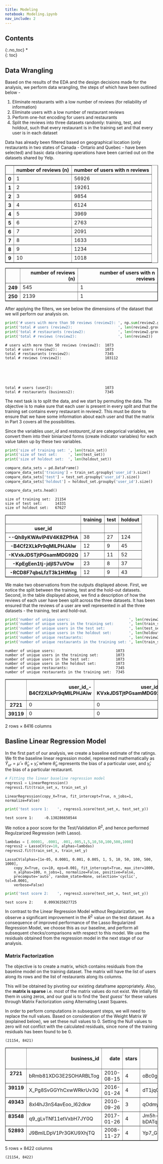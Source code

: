 ```yaml
---
title: Modeling
notebook: Modeling.ipynb
nav_include: 2
---
```


## Contents
{:.no_toc}
*  
{: toc}


## Data Wrangling

Based on the results of the EDA and the design decisions made for the analysis, we perform data wrangling, the steps of which have been outlined below -
1. Eliminate restaurants with a low number of reviews (for reliability of information)
2. Eliminate users with a low number of restaurant reviews
3. Perform one-hot encoding for users and restaurants
4. Split the reviews into three datasets randomly: training, test, and holdout, such that every restaurant is in the training set and that every user is in each dataset





Data has already been filtered based on geographical location (only restaurants in two states of Canada - Ontario and Quebec - have been selected) and basic data cleaning operations have been carried out on the datasets shared by Yelp.
















<div>
<style>
    .dataframe thead tr:only-child th {
        text-align: right;
    }

    .dataframe thead th {
        text-align: left;
    }

    .dataframe tbody tr th {
        vertical-align: top;
    }
</style>
<table border="1" class="dataframe">
  <thead>
    <tr style="text-align: right;">
      <th></th>
      <th>number of reviews (n)</th>
      <th>number of users with n reviews</th>
    </tr>
  </thead>
  <tbody>
    <tr>
      <th>0</th>
      <td>1</td>
      <td>56926</td>
    </tr>
    <tr>
      <th>1</th>
      <td>2</td>
      <td>19261</td>
    </tr>
    <tr>
      <th>2</th>
      <td>3</td>
      <td>9854</td>
    </tr>
    <tr>
      <th>3</th>
      <td>4</td>
      <td>6124</td>
    </tr>
    <tr>
      <th>4</th>
      <td>5</td>
      <td>3969</td>
    </tr>
    <tr>
      <th>5</th>
      <td>6</td>
      <td>2763</td>
    </tr>
    <tr>
      <th>6</th>
      <td>7</td>
      <td>2091</td>
    </tr>
    <tr>
      <th>7</th>
      <td>8</td>
      <td>1633</td>
    </tr>
    <tr>
      <th>8</th>
      <td>9</td>
      <td>1234</td>
    </tr>
    <tr>
      <th>9</th>
      <td>10</td>
      <td>1018</td>
    </tr>
  </tbody>
</table>
</div>










<div>
<style>
    .dataframe thead tr:only-child th {
        text-align: right;
    }

    .dataframe thead th {
        text-align: left;
    }

    .dataframe tbody tr th {
        vertical-align: top;
    }
</style>
<table border="1" class="dataframe">
  <thead>
    <tr style="text-align: right;">
      <th></th>
      <th>number of reviews (n)</th>
      <th>number of users with n reviews</th>
    </tr>
  </thead>
  <tbody>
    <tr>
      <th>249</th>
      <td>545</td>
      <td>1</td>
    </tr>
    <tr>
      <th>250</th>
      <td>2139</td>
      <td>1</td>
    </tr>
  </tbody>
</table>
</div>







After applying the filters, we see below the dimensions of the dataset that we will perform our analysis on.



```python
print('# users with more than 50 reviews (review2): ', np.sum(review2.groupby(['user_id']).size() > 50))
print('total # users (review2):                     ', len(review2.groupby(['user_id'])))
print('total # restaurants (review2):               ', len(review2.groupby(['business_id'])))
print('total # reviews (review2):                   ', len(review2))
```


    # users with more than 50 reviews (review2):  1073
    total # users (review2):                      1073
    total # restaurants (review2):                7345
    total # reviews (review2):                    103112






    total # users (user2):                        1073
    total # restaurants (business2):              7345


The next task is to split the data, and we start by permuting the data. The objective is to make sure that each user is present in every split and that the training set contains every restaurant in review2. This must be done to ensure that we have some information about each user and that the matrix in Part 3 covers all the possibilities. 













Since the variables *user_id* and *restaurant_id* are categorical variables, we convert them into their biniarized forms (create indicator variables) for each value taken up by these two variables.











```python
print('size of training set: ', len(train_set))
print('size of test set:     ', len(test_set))
print('size of holdout set:  ', len(holdout_set))

compare_data_sets = pd.DataFrame()
compare_data_sets['training'] = train_set.groupby('user_id').size()
compare_data_sets['test'] = test_set.groupby('user_id').size()
compare_data_sets['holdout'] = holdout_set.groupby('user_id').size()

compare_data_sets.head()
```


    size of training set:  21154
    size of test set:      14331
    size of holdout set:   67627





<div>
<style>
    .dataframe thead tr:only-child th {
        text-align: right;
    }

    .dataframe thead th {
        text-align: left;
    }

    .dataframe tbody tr th {
        vertical-align: top;
    }
</style>
<table border="1" class="dataframe">
  <thead>
    <tr style="text-align: right;">
      <th></th>
      <th>training</th>
      <th>test</th>
      <th>holdout</th>
    </tr>
    <tr>
      <th>user_id</th>
      <th></th>
      <th></th>
      <th></th>
    </tr>
  </thead>
  <tbody>
    <tr>
      <th>--Qh8yKWAvIP4V4K8ZPfHA</th>
      <td>38</td>
      <td>27</td>
      <td>124</td>
    </tr>
    <tr>
      <th>-B4Cf2XLkPr9qMlLPHJAlw</th>
      <td>12</td>
      <td>9</td>
      <td>45</td>
    </tr>
    <tr>
      <th>-KVxkJDSTjtPGsamMDG92Q</th>
      <td>17</td>
      <td>11</td>
      <td>52</td>
    </tr>
    <tr>
      <th>-KpEgEen1tj-jdjIS7uVOw</th>
      <td>23</td>
      <td>8</td>
      <td>37</td>
    </tr>
    <tr>
      <th>-RCD8F7qbsLfzT3k1HtMxg</th>
      <td>12</td>
      <td>9</td>
      <td>43</td>
    </tr>
  </tbody>
</table>
</div>



We make two observations from the outputs displayed above. First, we notice the split between the training, test and the hold-out datasets. Second, in the table displayed above, we find a description of how the reviews of each user have been split across the three datasets. It has been ensured that the reviews of a user are well represented in all the three datasets - the training, test and hold-out.



```python
print('number of unique users:                           ', len(review2['user_id'].unique()))
print('number of unique users in the training set:       ', len(train_set['user_id'].unique()))
print('number of unique users in the test set:           ', len(test_set['user_id'].unique()))
print('number of unique users in the holdout set:        ', len(holdout_set['user_id'].unique()))
print('number of unique restaurants:                     ', len(review2['business_id'].unique()))
print('number of unique restaurants in the training set: ', len(train_set['business_id'].unique()))
```


    number of unique users:                            1073
    number of unique users in the training set:        1073
    number of unique users in the test set:            1073
    number of unique users in the holdout set:         1073
    number of unique restaurants:                      7345
    number of unique restaurants in the training set:  7345













<div>
<style>
    .dataframe thead tr:only-child th {
        text-align: right;
    }

    .dataframe thead th {
        text-align: left;
    }

    .dataframe tbody tr th {
        vertical-align: top;
    }
</style>
<table border="1" class="dataframe">
  <thead>
    <tr style="text-align: right;">
      <th></th>
      <th>user_id_-B4Cf2XLkPr9qMlLPHJAlw</th>
      <th>user_id_-KVxkJDSTjtPGsamMDG92Q</th>
      <th>user_id_-KpEgEen1tj-jdjIS7uVOw</th>
      <th>user_id_-RCD8F7qbsLfzT3k1HtMxg</th>
      <th>user_id_-_2h2cJlBOWAYrfplMU-Cg</th>
      <th>user_id_-d2daWmftYumOaYpbD5D8Q</th>
      <th>user_id_-dbWm5L_Ol2hZeLRoQOK7w</th>
      <th>user_id_-fEe8XBeJ6pGLIeAyAWzfw</th>
      <th>user_id_-hUgrj7Lzir3yLUYrMYQ4g</th>
      <th>user_id_-m0KTRk0c901-4b-BN34Gg</th>
      <th>...</th>
      <th>business_id_zvtkeghW0Px5HY9QkJ4INw</th>
      <th>business_id_zw4Legbcu018p5WcZ74iWA</th>
      <th>business_id_zw74kL1IvT65yRvNLx5UxA</th>
      <th>business_id_zwkif4XLEDqdEwEgTWLIVQ</th>
      <th>business_id_zxJlg4XCHNoFy78WZPv89w</th>
      <th>business_id_zy_NHTqtfSrfTGGPoqy4Mw</th>
      <th>business_id_zyw5DjrRks7a8OhmBsgCQQ</th>
      <th>business_id_zz3CqZhNx2rQ_Yp6zHze-A</th>
      <th>business_id_zze6IysT7bJFS8gvi6fZ2A</th>
      <th>business_id_zzlZJVkEhOzR2tJOLHcF2A</th>
    </tr>
  </thead>
  <tbody>
    <tr>
      <th>2721</th>
      <td>0</td>
      <td>0</td>
      <td>0</td>
      <td>0</td>
      <td>0</td>
      <td>0</td>
      <td>0</td>
      <td>0</td>
      <td>0</td>
      <td>0</td>
      <td>...</td>
      <td>0</td>
      <td>0</td>
      <td>0</td>
      <td>0</td>
      <td>0</td>
      <td>0</td>
      <td>0</td>
      <td>0</td>
      <td>0</td>
      <td>0</td>
    </tr>
    <tr>
      <th>39119</th>
      <td>0</td>
      <td>0</td>
      <td>0</td>
      <td>0</td>
      <td>0</td>
      <td>0</td>
      <td>0</td>
      <td>0</td>
      <td>0</td>
      <td>0</td>
      <td>...</td>
      <td>0</td>
      <td>0</td>
      <td>0</td>
      <td>0</td>
      <td>0</td>
      <td>0</td>
      <td>0</td>
      <td>0</td>
      <td>0</td>
      <td>0</td>
    </tr>
  </tbody>
</table>
<p>2 rows × 8416 columns</p>
</div>



## Basline Linear Regression Model
In the first part of our analysis, we create a baseline estimate of the ratings. We fit the baseline linear regression model, represented mathematically as
$\hat{Y}_{ur} = \hat{\mu} + \hat{\theta}_u + \hat{\gamma}_r$
where $\hat{\theta}_u$ represents the bias of a particular user, and $\hat{\gamma}_r$ the bias of a particular restaurant.



```python
# Fitting the linear baseline regression model
regress1 = LinearRegression()
regress1.fit(train_set_x, train_set_y)
```





    LinearRegression(copy_X=True, fit_intercept=True, n_jobs=1, normalize=False)





```python
print('test score 1:    ', regress1.score(test_set_x, test_set_y))
```


    test score 1:     -0.130286650544


We notice a poor score for the Test/Validation $R^2$, and hence performed Regulzarized Regression (with Lasso).



```python
lambdas = [.00001, .0001, .001,.005,1,5,10,50,100,500,1000]
regress2 = LassoCV(cv=10, alphas=lambdas)
regress2.fit(train_set_x, train_set_y)
```





    LassoCV(alphas=[1e-05, 0.0001, 0.001, 0.005, 1, 5, 10, 50, 100, 500, 1000],
        copy_X=True, cv=10, eps=0.001, fit_intercept=True, max_iter=1000,
        n_alphas=100, n_jobs=1, normalize=False, positive=False,
        precompute='auto', random_state=None, selection='cyclic', tol=0.0001,
        verbose=False)





```python
print('test score 2:    ', regress2.score(test_set_x, test_set_y))
```


    test score 2:     0.0993635027725


In contrast to the Linear Regression Model without Regularization, we observe a significant improvement in the $R^2$ value on the test dataset. As a consequence of improved performance of the Lasso Regularized Regression Model, we choose this as our baseline, and perform all subsequent checks/comparisons with respect to this model. We use the residuals obtained from the regression model in the next stage of our analysis.

### Matrix Factorization

The objective is to create a matrix, which contains residuals from the baseline model on the training dataset. The matrix will have the list of users along its rows and the list of restaurants along its columns.

This will be obtained by pivoting our existing dataframe appropriately. Also, the **matrix is sparse** i.e. most of the matrix values do not exist. We intially fill them in using zeros, and our goal is to find the *'best guess'* for these values through Matrix Factorization using Alternating Least Squares.

In order to perform computations in subsequent steps, we will need to replace the null values. Based on consideration of the Weight Matrix $W$ (explained below), we set these null values to 0. Setting the Null values to zero will not conflict with the calculated residuals, since none of the training residuals has been found to be 0.












    (21154, 8421)










<div>
<style>
    .dataframe thead tr:only-child th {
        text-align: right;
    }

    .dataframe thead th {
        text-align: left;
    }

    .dataframe tbody tr th {
        vertical-align: top;
    }
</style>
<table border="1" class="dataframe">
  <thead>
    <tr style="text-align: right;">
      <th></th>
      <th>business_id</th>
      <th>date</th>
      <th>stars</th>
      <th>user_id</th>
      <th>type</th>
      <th>user_id_-B4Cf2XLkPr9qMlLPHJAlw</th>
      <th>user_id_-KVxkJDSTjtPGsamMDG92Q</th>
      <th>user_id_-KpEgEen1tj-jdjIS7uVOw</th>
      <th>user_id_-RCD8F7qbsLfzT3k1HtMxg</th>
      <th>user_id_-_2h2cJlBOWAYrfplMU-Cg</th>
      <th>...</th>
      <th>business_id_zw4Legbcu018p5WcZ74iWA</th>
      <th>business_id_zw74kL1IvT65yRvNLx5UxA</th>
      <th>business_id_zwkif4XLEDqdEwEgTWLIVQ</th>
      <th>business_id_zxJlg4XCHNoFy78WZPv89w</th>
      <th>business_id_zy_NHTqtfSrfTGGPoqy4Mw</th>
      <th>business_id_zyw5DjrRks7a8OhmBsgCQQ</th>
      <th>business_id_zz3CqZhNx2rQ_Yp6zHze-A</th>
      <th>business_id_zze6IysT7bJFS8gvi6fZ2A</th>
      <th>business_id_zzlZJVkEhOzR2tJOLHcF2A</th>
      <th>residuals</th>
    </tr>
  </thead>
  <tbody>
    <tr>
      <th>2721</th>
      <td>bRmb81XDG3E2SOHARBLTog</td>
      <td>2010-08-15</td>
      <td>4</td>
      <td>oBc0gQ4RpFrqzpNlH6_epA</td>
      <td>train</td>
      <td>0</td>
      <td>0</td>
      <td>0</td>
      <td>0</td>
      <td>0</td>
      <td>...</td>
      <td>0</td>
      <td>0</td>
      <td>0</td>
      <td>0</td>
      <td>0</td>
      <td>0</td>
      <td>0</td>
      <td>0</td>
      <td>0</td>
      <td>0.455356</td>
    </tr>
    <tr>
      <th>39119</th>
      <td>X_Pg8SvGGYhCxwWRkrUv3Q</td>
      <td>2016-01-24</td>
      <td>4</td>
      <td>dT1jqOZrFUmY4m4o37c8rw</td>
      <td>train</td>
      <td>0</td>
      <td>0</td>
      <td>0</td>
      <td>0</td>
      <td>0</td>
      <td>...</td>
      <td>0</td>
      <td>0</td>
      <td>0</td>
      <td>0</td>
      <td>0</td>
      <td>0</td>
      <td>0</td>
      <td>0</td>
      <td>0</td>
      <td>0.279164</td>
    </tr>
    <tr>
      <th>49343</th>
      <td>8xI4hJ3nS4avEoo_l62dkw</td>
      <td>2010-09-26</td>
      <td>3</td>
      <td>qOdmye8UQdqloVNE059PkQ</td>
      <td>train</td>
      <td>0</td>
      <td>0</td>
      <td>0</td>
      <td>0</td>
      <td>0</td>
      <td>...</td>
      <td>0</td>
      <td>0</td>
      <td>0</td>
      <td>0</td>
      <td>0</td>
      <td>0</td>
      <td>0</td>
      <td>0</td>
      <td>0</td>
      <td>-0.885521</td>
    </tr>
    <tr>
      <th>83548</th>
      <td>q9_gLvTNf11etVxbH7JY0Q</td>
      <td>2017-01-26</td>
      <td>4</td>
      <td>Jm5h-bDATqRMWs3VahkFPg</td>
      <td>train</td>
      <td>0</td>
      <td>0</td>
      <td>0</td>
      <td>0</td>
      <td>0</td>
      <td>...</td>
      <td>0</td>
      <td>0</td>
      <td>0</td>
      <td>0</td>
      <td>0</td>
      <td>0</td>
      <td>0</td>
      <td>0</td>
      <td>0</td>
      <td>-0.403760</td>
    </tr>
    <tr>
      <th>52893</th>
      <td>J9BmILDpV1Pr3GKU9XhjTQ</td>
      <td>2008-11-27</td>
      <td>4</td>
      <td>Yp7_GeD6KTRoo4Nteqv4SA</td>
      <td>train</td>
      <td>0</td>
      <td>0</td>
      <td>0</td>
      <td>0</td>
      <td>0</td>
      <td>...</td>
      <td>0</td>
      <td>0</td>
      <td>0</td>
      <td>0</td>
      <td>0</td>
      <td>0</td>
      <td>0</td>
      <td>0</td>
      <td>0</td>
      <td>0.392325</td>
    </tr>
  </tbody>
</table>
<p>5 rows × 8422 columns</p>
</div>










    (21154, 8422)











    maximum number of reviews for a user-restaurant pair:  1


The resulting matrix of residuals is seen below. Note the sparsity of the matrix: nearly every value is zero.



```python
df_review = train_set_resid.pivot(index = 'user_id', columns ='business_id', values = 'residuals').fillna(0)
df_review.head()
```





<div>
<style>
    .dataframe thead tr:only-child th {
        text-align: right;
    }

    .dataframe thead th {
        text-align: left;
    }

    .dataframe tbody tr th {
        vertical-align: top;
    }
</style>
<table border="1" class="dataframe">
  <thead>
    <tr style="text-align: right;">
      <th>business_id</th>
      <th>--6MefnULPED_I942VcFNA</th>
      <th>--DaPTJW3-tB1vP-PfdTEg</th>
      <th>--SrzpvFLwP_YFwB_Cetow</th>
      <th>-0CTrPQNiSyClxhdO4HSDQ</th>
      <th>-0DET7VdEQOJVJ_v6klEug</th>
      <th>-0NhdsDJsdarxyDPR523ZQ</th>
      <th>-0NrB58jqKqJfuUCDupcsw</th>
      <th>-0mm8pqBSIOYZQHeo8XnkA</th>
      <th>-1xuC540Nycht_iWFeJ-dw</th>
      <th>-25X5v1q3WU6s-craJSvTw</th>
      <th>...</th>
      <th>zvtkeghW0Px5HY9QkJ4INw</th>
      <th>zw4Legbcu018p5WcZ74iWA</th>
      <th>zw74kL1IvT65yRvNLx5UxA</th>
      <th>zwkif4XLEDqdEwEgTWLIVQ</th>
      <th>zxJlg4XCHNoFy78WZPv89w</th>
      <th>zy_NHTqtfSrfTGGPoqy4Mw</th>
      <th>zyw5DjrRks7a8OhmBsgCQQ</th>
      <th>zz3CqZhNx2rQ_Yp6zHze-A</th>
      <th>zze6IysT7bJFS8gvi6fZ2A</th>
      <th>zzlZJVkEhOzR2tJOLHcF2A</th>
    </tr>
    <tr>
      <th>user_id</th>
      <th></th>
      <th></th>
      <th></th>
      <th></th>
      <th></th>
      <th></th>
      <th></th>
      <th></th>
      <th></th>
      <th></th>
      <th></th>
      <th></th>
      <th></th>
      <th></th>
      <th></th>
      <th></th>
      <th></th>
      <th></th>
      <th></th>
      <th></th>
      <th></th>
    </tr>
  </thead>
  <tbody>
    <tr>
      <th>--Qh8yKWAvIP4V4K8ZPfHA</th>
      <td>0.0</td>
      <td>0.0</td>
      <td>0.0</td>
      <td>0.0</td>
      <td>0.0</td>
      <td>0.0</td>
      <td>0.0</td>
      <td>0.0</td>
      <td>0.0</td>
      <td>0.0</td>
      <td>...</td>
      <td>0.0</td>
      <td>0.0</td>
      <td>0.0</td>
      <td>0.0</td>
      <td>0.0</td>
      <td>0.0</td>
      <td>0.0</td>
      <td>0.0</td>
      <td>0.0</td>
      <td>0.0</td>
    </tr>
    <tr>
      <th>-B4Cf2XLkPr9qMlLPHJAlw</th>
      <td>0.0</td>
      <td>0.0</td>
      <td>0.0</td>
      <td>0.0</td>
      <td>0.0</td>
      <td>0.0</td>
      <td>0.0</td>
      <td>0.0</td>
      <td>0.0</td>
      <td>0.0</td>
      <td>...</td>
      <td>0.0</td>
      <td>0.0</td>
      <td>0.0</td>
      <td>0.0</td>
      <td>0.0</td>
      <td>0.0</td>
      <td>0.0</td>
      <td>0.0</td>
      <td>0.0</td>
      <td>0.0</td>
    </tr>
    <tr>
      <th>-KVxkJDSTjtPGsamMDG92Q</th>
      <td>0.0</td>
      <td>0.0</td>
      <td>0.0</td>
      <td>0.0</td>
      <td>0.0</td>
      <td>0.0</td>
      <td>0.0</td>
      <td>0.0</td>
      <td>0.0</td>
      <td>0.0</td>
      <td>...</td>
      <td>0.0</td>
      <td>0.0</td>
      <td>0.0</td>
      <td>0.0</td>
      <td>0.0</td>
      <td>0.0</td>
      <td>0.0</td>
      <td>0.0</td>
      <td>0.0</td>
      <td>0.0</td>
    </tr>
    <tr>
      <th>-KpEgEen1tj-jdjIS7uVOw</th>
      <td>0.0</td>
      <td>0.0</td>
      <td>0.0</td>
      <td>0.0</td>
      <td>0.0</td>
      <td>0.0</td>
      <td>0.0</td>
      <td>0.0</td>
      <td>0.0</td>
      <td>0.0</td>
      <td>...</td>
      <td>0.0</td>
      <td>0.0</td>
      <td>0.0</td>
      <td>0.0</td>
      <td>0.0</td>
      <td>0.0</td>
      <td>0.0</td>
      <td>0.0</td>
      <td>0.0</td>
      <td>0.0</td>
    </tr>
    <tr>
      <th>-RCD8F7qbsLfzT3k1HtMxg</th>
      <td>0.0</td>
      <td>0.0</td>
      <td>0.0</td>
      <td>0.0</td>
      <td>0.0</td>
      <td>0.0</td>
      <td>0.0</td>
      <td>0.0</td>
      <td>0.0</td>
      <td>0.0</td>
      <td>...</td>
      <td>0.0</td>
      <td>0.0</td>
      <td>0.0</td>
      <td>0.0</td>
      <td>0.0</td>
      <td>0.0</td>
      <td>0.0</td>
      <td>0.0</td>
      <td>0.0</td>
      <td>0.0</td>
    </tr>
  </tbody>
</table>
<p>5 rows × 7345 columns</p>
</div>









```python
df_review_matrix.shape
```





    (1073, 7345)



We started out with 1073 users and 7345 restaurants in the training dataset, so the dimensions of the matrix seem to be correct.

We setup to apply the Alternating Least Squares Regression method to accomplish matrix factorization. Our objective is to minimize the following loss function:

$\sum_{u,m}(Y_{u,m} - \mu -\bar{\theta}.I_{u} - \bar{\gamma}I_m-\bar{q}_m^T\bar{p}_u)^2 + \alpha(\theta^2 + \gamma_m^2 + ||\bar{q}_m||^2 + ||\bar{p}_u||^2)$

We perform the process of validation in order to tune the parameters alpha (penalty) and the number of latent factors in the matrix. We arrive at the optimal values of *alpha* and number of latent factors to be considered in the process of factorization by computing the sum of squared errors on the test set. The combinations of values and their sum of squared errors is shown in the table below.











```python
val_scores
```





<div>
<style>
    .dataframe thead tr:only-child th {
        text-align: right;
    }

    .dataframe thead th {
        text-align: left;
    }

    .dataframe tbody tr th {
        vertical-align: top;
    }
</style>
<table border="1" class="dataframe">
  <thead>
    <tr style="text-align: right;">
      <th></th>
      <th>lambda</th>
      <th>n_factors</th>
      <th>sum of squared errors</th>
    </tr>
  </thead>
  <tbody>
    <tr>
      <th>0</th>
      <td>0.05</td>
      <td>4</td>
      <td>24192.03429</td>
    </tr>
    <tr>
      <th>1</th>
      <td>0.05</td>
      <td>10</td>
      <td>21338.07873</td>
    </tr>
    <tr>
      <th>2</th>
      <td>0.50</td>
      <td>4</td>
      <td>19508.64591</td>
    </tr>
    <tr>
      <th>3</th>
      <td>0.50</td>
      <td>10</td>
      <td>16860.38679</td>
    </tr>
    <tr>
      <th>4</th>
      <td>5.00</td>
      <td>4</td>
      <td>13330.57669</td>
    </tr>
    <tr>
      <th>5</th>
      <td>5.00</td>
      <td>10</td>
      <td>13275.59727</td>
    </tr>
    <tr>
      <th>6</th>
      <td>50.00</td>
      <td>4</td>
      <td>13215.75947</td>
    </tr>
    <tr>
      <th>7</th>
      <td>50.00</td>
      <td>10</td>
      <td>13215.75947</td>
    </tr>
  </tbody>
</table>
</div>



We then perform matrix factorization on the matrix of residuals using the optimal values for lambda and for the number of latent factors. In the table below we see the residuals for the first two stages of our ensemble model. Note that the residual values predicted from matrix factorization are at or near zero in this sample of observations.





    ********************
    lambda:     50
    n_factors:  4
    iteration 1 is completed
    iteration 2 is completed
    iteration 3 is completed
    iteration 4 is completed
    iteration 5 is completed




```python
train_data = train_set_resid.copy(deep=True)
train_subset = train_data[['business_id','user_id','residuals']]
result_train = pd.merge(train_subset,user_business_residuals, on = ['user_id','business_id'], how = 'inner')
result_train['resid_of_resid'] = result_train['residuals'] - result_train['value']
result_train = result_train.rename(columns={'value': 'residuals_from_mat_factrz', 
                        'residuals': 'residuals_from_linear_regr'})

result_train.head()
```





<div>
<style>
    .dataframe thead tr:only-child th {
        text-align: right;
    }

    .dataframe thead th {
        text-align: left;
    }

    .dataframe tbody tr th {
        vertical-align: top;
    }
</style>
<table border="1" class="dataframe">
  <thead>
    <tr style="text-align: right;">
      <th></th>
      <th>business_id</th>
      <th>user_id</th>
      <th>residuals_from_linear_regr</th>
      <th>residuals_from_mat_factrz</th>
      <th>resid_of_resid</th>
    </tr>
  </thead>
  <tbody>
    <tr>
      <th>0</th>
      <td>bRmb81XDG3E2SOHARBLTog</td>
      <td>oBc0gQ4RpFrqzpNlH6_epA</td>
      <td>0.455356</td>
      <td>9.933523e-17</td>
      <td>0.455356</td>
    </tr>
    <tr>
      <th>1</th>
      <td>X_Pg8SvGGYhCxwWRkrUv3Q</td>
      <td>dT1jqOZrFUmY4m4o37c8rw</td>
      <td>0.279164</td>
      <td>-2.293740e-19</td>
      <td>0.279164</td>
    </tr>
    <tr>
      <th>2</th>
      <td>8xI4hJ3nS4avEoo_l62dkw</td>
      <td>qOdmye8UQdqloVNE059PkQ</td>
      <td>-0.885521</td>
      <td>-1.049530e-17</td>
      <td>-0.885521</td>
    </tr>
    <tr>
      <th>3</th>
      <td>q9_gLvTNf11etVxbH7JY0Q</td>
      <td>Jm5h-bDATqRMWs3VahkFPg</td>
      <td>-0.403760</td>
      <td>-1.918724e-17</td>
      <td>-0.403760</td>
    </tr>
    <tr>
      <th>4</th>
      <td>J9BmILDpV1Pr3GKU9XhjTQ</td>
      <td>Yp7_GeD6KTRoo4Nteqv4SA</td>
      <td>0.392325</td>
      <td>1.714463e-18</td>
      <td>0.392325</td>
    </tr>
  </tbody>
</table>
</div>










<div>
<style>
    .dataframe thead tr:only-child th {
        text-align: right;
    }

    .dataframe thead th {
        text-align: left;
    }

    .dataframe tbody tr th {
        vertical-align: top;
    }
</style>
<table border="1" class="dataframe">
  <thead>
    <tr style="text-align: right;">
      <th></th>
      <th>business_id</th>
      <th>user_id</th>
      <th>residuals</th>
    </tr>
  </thead>
  <tbody>
    <tr>
      <th>2721</th>
      <td>bRmb81XDG3E2SOHARBLTog</td>
      <td>oBc0gQ4RpFrqzpNlH6_epA</td>
      <td>0.455356</td>
    </tr>
    <tr>
      <th>39119</th>
      <td>X_Pg8SvGGYhCxwWRkrUv3Q</td>
      <td>dT1jqOZrFUmY4m4o37c8rw</td>
      <td>0.279164</td>
    </tr>
    <tr>
      <th>49343</th>
      <td>8xI4hJ3nS4avEoo_l62dkw</td>
      <td>qOdmye8UQdqloVNE059PkQ</td>
      <td>-0.885521</td>
    </tr>
    <tr>
      <th>83548</th>
      <td>q9_gLvTNf11etVxbH7JY0Q</td>
      <td>Jm5h-bDATqRMWs3VahkFPg</td>
      <td>-0.403760</td>
    </tr>
    <tr>
      <th>52893</th>
      <td>J9BmILDpV1Pr3GKU9XhjTQ</td>
      <td>Yp7_GeD6KTRoo4Nteqv4SA</td>
      <td>0.392325</td>
    </tr>
  </tbody>
</table>
</div>







## Other Modelling Techniques

For the final stage of modelling, we sought to create a model that uses additional information about the users or restaurants provided in the dataset. We also engineered several features: day of the week the review was written, month the review was written, length of time the user was active on Yelp when review was written.

For each of the combinations of variables below, we fit a regular regression, a ridge regression, and a random forest regression as some models may be better suited to certain types of problems. We then perform 10-fold cross validation to assess how well the model would perform out of sample:
+ Day and month that the review was written, and time user was active on Yelp
+ Restaurant cities as factor variables
+ Latitude and longitude, and their interaction with the state variable

The output for the cross-validation exercise on the the third model, which proved to be the superior one, is displayed below.








    Index(['business_id', 'user_id', 'residuals_from_linear_regr',
           'residuals_from_mat_factrz', 'resid_of_resid', 'city', 'state',
           'latitude', 'longitude'],
          dtype='object')









```python
# simple linear regression
lmdl = LinearRegression()
lmdl.fit(x_train, y_train)
print("10-fold CV R2:", cross_val_score(lmdl, x_train, y_train, cv=10).mean())
```


    10-fold CV R2: -7.91065147508e-05




```python
# ridge regression
rmdl = RidgeCV()
rmdl.fit(x_train, y_train)
print("10-fold CV R2:", cross_val_score(rmdl, x_train, y_train, cv=10).mean())
```


    10-fold CV R2: -7.47857359459e-05




```python
# random forest regression
depths = [2,3,5,7,10]
for i in depths:
    fmdl = RandomForestRegressor(n_estimators=100, max_features='sqrt', max_depth=i)
    fmdl.fit(x_train, y_train)
    print("10-fold CV R2, depth", i, ":", cross_val_score(fmdl, x_train, y_train, cv=10).mean())
```


    10-fold CV R2, depth 2 : 0.00102056654732
    10-fold CV R2, depth 3 : 0.00122405998344
    10-fold CV R2, depth 5 : 0.000980687489795
    10-fold CV R2, depth 7 : -0.00131674140843
    10-fold CV R2, depth 10 : -0.0082639210523


The random forest regression model on latitude and longitude ultimately has an intuitive interpretation. Since restaurants in the dataset in Ontario and Quebec are really just located around Toronto and Montreal, respectively, we can view the coordinates' interaction with a state as an analysis of whether restauraunts in each city get higher ratings the farther west/east/north/south they are located in the city. For random forest, the decision boundary becomes a literal geographic boundary, dividing the city up into sections and assigning score biases to each region.








    RandomForestRegressor(bootstrap=True, criterion='mse', max_depth=5,
               max_features='sqrt', max_leaf_nodes=None,
               min_impurity_split=1e-07, min_samples_leaf=1,
               min_samples_split=2, min_weight_fraction_leaf=0.0,
               n_estimators=100, n_jobs=1, oob_score=False, random_state=None,
               verbose=0, warm_start=False)



















## Results, Conclusions and Further Work

Below we see the performance of the ensemble model on the holdout (test) dataset, as well as the training dataset.



```python
print('holdout r^2 for regression model:                                      ', r2_score(holdout_set_y, p1))
print('holdout r^2 for regression + matrix model:                             ', r2_score(holdout_set_y, p1+p2))
print('holdout r^2 for regression + matrix + Random Forest regression model:  ', r2_score(holdout_set_y, p1+p2+p3))
```


    holdout r^2 for regression model:                                       0.0928745193673
    holdout r^2 for regression + matrix model:                              0.0928745193673
    holdout r^2 for regression + matrix + Random Forest regression model:   0.0972615487885








```python
print('training r^2 for regression model:                                      ', r2_score(train_set_y, q1))
print('training r^2 for regression + matrix model:                             ', r2_score(train_set_y, q1+q2))
print('training r^2 for regression + matrix + Random Forest regression model:  ', r2_score(train_set_y, q1+q2+q3))
```


    training r^2 for regression model:                                       0.269712582918
    training r^2 for regression + matrix model:                              0.269712582918
    training r^2 for regression + matrix + Random Forest regression model:   0.27920343767


As we noted earlier, the predicted residuals from the matrix factorization step do not improve the accuracy of the model, because they are practically zero.
